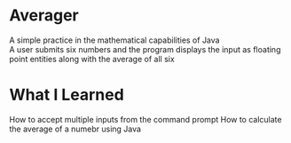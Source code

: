 # Averager
A simple practice in the mathematical capabilities of Java <br >
A user submits six numbers and the program displays the input as floating point entities along with the average of all six

# What I Learned
How to accept multiple inputs from the command prompt
How to calculate the average of a numebr using Java
